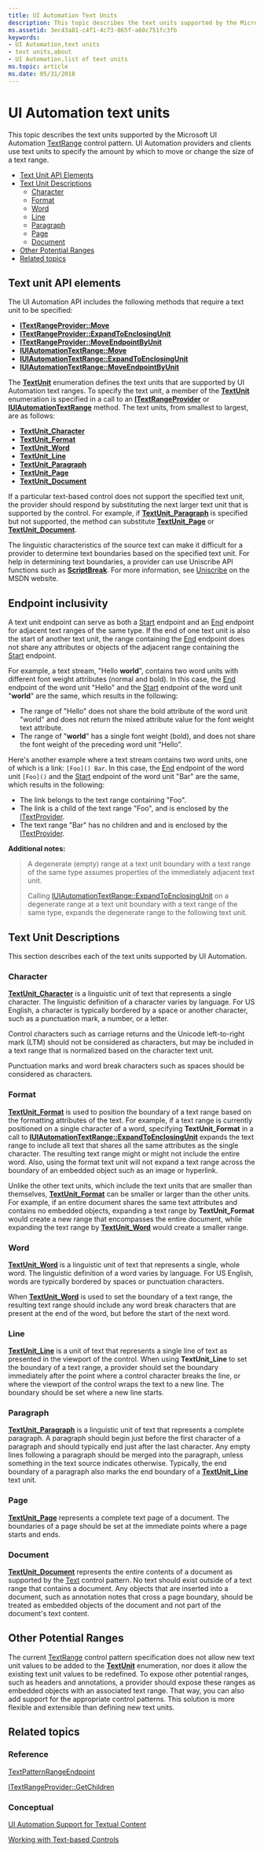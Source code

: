 ```yaml
---
title: UI Automation Text Units
description: This topic describes the text units supported by the Microsoft UI Automation \ 32;TextRange control pattern. UI Automation providers and clients use text units to specify the amount by which to move or change the size of a text range.
ms.assetid: 3ec43a81-c4f1-4c73-865f-a60c751fc3fb
keywords:
- UI Automation,text units
- text units,about
- UI Automation,list of text units
ms.topic: article
ms.date: 05/31/2018
---
```


# UI Automation text units

This topic describes the text units supported by the Microsoft UI Automation [TextRange](uiauto-implementingtextandtextrange.md) control pattern. UI Automation providers and clients use text units to specify the amount by which to move or change the size of a text range.

-   [Text Unit API Elements](#text-unit-api-elements)
-   [Text Unit Descriptions](#text-unit-descriptions)
    -   [Character](#character)
    -   [Format](#format)
    -   [Word](#word)
    -   [Line](#line)
    -   [Paragraph](#paragraph)
    -   [Page](#page)
    -   [Document](#document)
-   [Other Potential Ranges](#other-potential-ranges)
-   [Related topics](#related-topics)

## Text unit API elements

The UI Automation API includes the following methods that require a text unit to be specified:

-   [**ITextRangeProvider::Move**](/windows/desktop/api/UIAutomationCore/nf-uiautomationcore-itextrangeprovider-move)
-   [**ITextRangeProvider::ExpandToEnclosingUnit**](/windows/desktop/api/UIAutomationCore/nf-uiautomationcore-itextrangeprovider-expandtoenclosingunit)
-   [**ITextRangeProvider::MoveEndpointByUnit**](/windows/desktop/api/UIAutomationCore/nf-uiautomationcore-itextrangeprovider-moveendpointbyunit)
-   [**IUIAutomationTextRange::Move**](/windows/desktop/api/UIAutomationClient/nf-uiautomationclient-iuiautomationtextrange-move)
-   [**IUIAutomationTextRange::ExpandToEnclosingUnit**](/windows/desktop/api/UIAutomationClient/nf-uiautomationclient-iuiautomationtextrange-expandtoenclosingunit)
-   [**IUIAutomationTextRange::MoveEndpointByUnit**](/windows/desktop/api/UIAutomationClient/nf-uiautomationclient-iuiautomationtextrange-moveendpointbyunit)

The [**TextUnit**](/windows/desktop/api/UIAutomationCore/ne-uiautomationcore-textunit) enumeration defines the text units that are supported by UI Automation text ranges. To specify the text unit, a member of the [**TextUnit**](/windows/desktop/api/UIAutomationCore/ne-uiautomationcore-textunit) enumeration is specified in a call to an [**ITextRangeProvider**](/windows/desktop/api/UIAutomationCore/nn-uiautomationcore-itextrangeprovider) or [**IUIAutomationTextRange**](/windows/desktop/api/UIAutomationClient/nn-uiautomationclient-iuiautomationtextrange) method. The text units, from smallest to largest, are as follows:

-   [**TextUnit\_Character**](/windows/desktop/api/UIAutomationCore/ne-uiautomationcore-textunit)
-   [**TextUnit\_Format**](/windows/desktop/api/UIAutomationCore/ne-uiautomationcore-textunit)
-   [**TextUnit\_Word**](/windows/desktop/api/UIAutomationCore/ne-uiautomationcore-textunit)
-   [**TextUnit\_Line**](/windows/desktop/api/UIAutomationCore/ne-uiautomationcore-textunit)
-   [**TextUnit\_Paragraph**](/windows/desktop/api/UIAutomationCore/ne-uiautomationcore-textunit)
-   [**TextUnit\_Page**](/windows/desktop/api/UIAutomationCore/ne-uiautomationcore-textunit)
-   [**TextUnit\_Document**](/windows/desktop/api/UIAutomationCore/ne-uiautomationcore-textunit)

If a particular text-based control does not support the specified text unit, the provider should respond by substituting the next larger text unit that is supported by the control. For example, if [**TextUnit\_Paragraph**](/windows/desktop/api/UIAutomationCore/ne-uiautomationcore-textunit) is specified but not supported, the method can substitute [**TextUnit\_Page**](/windows/desktop/api/UIAutomationCore/ne-uiautomationcore-textunit) or [**TextUnit\_Document**](/windows/desktop/api/UIAutomationCore/ne-uiautomationcore-textunit).

The linguistic characteristics of the source text can make it difficult for a provider to determine text boundaries based on the specified text unit. For help in determining text boundaries, a provider can use Uniscribe API functions such as [**ScriptBreak**](/windows/desktop/api/usp10/nf-usp10-scriptbreak). For more information, see [Uniscribe](/windows/desktop/Intl/uniscribe) on the MSDN website.

## Endpoint inclusivity

A text unit endpoint can serve as both a [Start](/windows/desktop/api/uiautomationcore/ne-uiautomationcore-textpatternrangeendpoint) endpoint and an [End](/windows/desktop/api/uiautomationcore/ne-uiautomationcore-textpatternrangeendpoint) endpoint for adjacent text ranges of the same type. If the end of one text unit is also the start of another text unit, the range containing the [End](/windows/desktop/api/uiautomationcore/ne-uiautomationcore-textpatternrangeendpoint) endpoint does not share any attributes or objects of the adjacent range containing the [Start](/windows/desktop/api/uiautomationcore/ne-uiautomationcore-textpatternrangeendpoint) endpoint.

For example, a text stream, "Hello **world**", contains two word units with different font weight attributes (normal and bold). In this case, the [End](/windows/desktop/api/uiautomationcore/ne-uiautomationcore-textpatternrangeendpoint) endpoint of the word unit "Hello" and the [Start](/windows/desktop/api/uiautomationcore/ne-uiautomationcore-textpatternrangeendpoint) endpoint of the word unit "**world**" are the same, which results in the following:

- The range of "Hello" does not share the bold attribute of the word unit "world" and does not return the mixed attribute value for the font weight text attribute.
- The range of "**world**" has a single font weight (bold), and does not share the font weight of the preceding word unit “Hello”.

Here's another example where a text stream contains two word units, one of which is a link: `[Foo]() Bar`. In this case, the [End](/windows/desktop/api/uiautomationcore/ne-uiautomationcore-textpatternrangeendpoint) endpoint of the word unit `[Foo]()` and the [Start](/windows/desktop/api/uiautomationcore/ne-uiautomationcore-textpatternrangeendpoint) endpoint of the word unit "Bar" are the same, which results in the following:

- The link belongs to the text range containing "Foo".
- The link is a child of the text range "Foo", and is enclosed by the [ITextProvider](https://review.docs.microsoft.com/windows/desktop/api/uiautomationcore/nn-uiautomationcore-itextprovider).
- The text range "Bar" has no children and and is enclosed by the [ITextProvider](https://review.docs.microsoft.com/windows/desktop/api/uiautomationcore/nn-uiautomationcore-itextprovider).

**Additional notes:**

> A degenerate (empty) range at a text unit boundary with a text range of the same type assumes properties of the immediately adjacent text unit.
>
> Calling [IUIAutomationTextRange::ExpandToEnclosingUnit](/windows/desktop/api/uiautomationclient/nf-uiautomationclient-iuiautomationtextrange-expandtoenclosingunit
) on a degenerate range at a text unit boundary with a text range of the same type, expands the degenerate range to the following text unit.

## Text Unit Descriptions

This section describes each of the text units supported by UI Automation.

### Character

[**TextUnit\_Character**](/windows/desktop/api/UIAutomationCore/ne-uiautomationcore-textunit) is a linguistic unit of text that represents a single character. The linguistic definition of a character varies by language. For US English, a character is typically bordered by a space or another character, such as a punctuation mark, a number, or a letter.

Control characters such as carriage returns and the Unicode left-to-right mark (LTM) should not be considered as characters, but may be included in a text range that is normalized based on the character text unit.

Punctuation marks and word break characters such as spaces should be considered as characters.

### Format

[**TextUnit\_Format**](/windows/desktop/api/UIAutomationCore/ne-uiautomationcore-textunit) is used to position the boundary of a text range based on the formatting attributes of the text. For example, if a text range is currently positioned on a single character of a word, specifying **TextUnit\_Format** in a call to [**IUIAutomationTextRange::ExpandToEnclosingUnit**](/windows/desktop/api/UIAutomationClient/nf-uiautomationclient-iuiautomationtextrange-expandtoenclosingunit) expands the text range to include all text that shares all the same attributes as the single character. The resulting text range might or might not include the entire word. Also, using the format text unit will not expand a text range across the boundary of an embedded object such as an image or hyperlink.

Unlike the other text units, which include the text units that are smaller than themselves, [**TextUnit\_Format**](/windows/desktop/api/UIAutomationCore/ne-uiautomationcore-textunit) can be smaller or larger than the other units. For example, if an entire document shares the same text attributes and contains no embedded objects, expanding a text range by **TextUnit\_Format** would create a new range that encompasses the entire document, while expanding the text range by [**TextUnit\_Word**](/windows/desktop/api/UIAutomationCore/ne-uiautomationcore-textunit) would create a smaller range.

### Word

[**TextUnit\_Word**](/windows/desktop/api/UIAutomationCore/ne-uiautomationcore-textunit) is a linguistic unit of text that represents a single, whole word. The linguistic definition of a word varies by language. For US English, words are typically bordered by spaces or punctuation characters.

When [**TextUnit\_Word**](/windows/desktop/api/UIAutomationCore/ne-uiautomationcore-textunit) is used to set the boundary of a text range, the resulting text range should include any word break characters that are present at the end of the word, but before the start of the next word.

### Line

[**TextUnit\_Line**](/windows/desktop/api/UIAutomationCore/ne-uiautomationcore-textunit) is a unit of text that represents a single line of text as presented in the viewport of the control. When using **TextUnit\_Line** to set the boundary of a text range, a provider should set the boundary immediately after the point where a control character breaks the line, or where the viewport of the control wraps the text to a new line. The boundary should be set where a new line starts.

### Paragraph

[**TextUnit\_Paragraph**](/windows/desktop/api/UIAutomationCore/ne-uiautomationcore-textunit) is a linguistic unit of text that represents a complete paragraph. A paragraph should begin just before the first character of a paragraph and should typically end just after the last character. Any empty lines following a paragraph should be merged into the paragraph, unless something in the text source indicates otherwise. Typically, the end boundary of a paragraph also marks the end boundary of a [**TextUnit\_Line**](/windows/desktop/api/UIAutomationCore/ne-uiautomationcore-textunit) text unit.

### Page

[**TextUnit\_Page**](/windows/desktop/api/UIAutomationCore/ne-uiautomationcore-textunit) represents a complete text page of a document. The boundaries of a page should be set at the immediate points where a page starts and ends.

### Document

[**TextUnit\_Document**](/windows/desktop/api/UIAutomationCore/ne-uiautomationcore-textunit) represents the entire contents of a document as supported by the [Text](uiauto-implementingtextandtextrange.md) control pattern. No text should exist outside of a text range that contains a document. Any objects that are inserted into a document, such as annotation notes that cross a page boundary, should be treated as embedded objects of the document and not part of the document's text content.

## Other Potential Ranges

The current [TextRange](uiauto-implementingtextandtextrange.md) control pattern specification does not allow new text unit values to be added to the [**TextUnit**](/windows/desktop/api/UIAutomationCore/ne-uiautomationcore-textunit) enumeration, nor does it allow the existing text unit values to be redefined. To expose other potential ranges, such as headers and annotations, a provider should expose these ranges as embedded objects with an associated text range. That way, you can also add support for the appropriate control patterns. This solution is more flexible and extensible than defining new text units.

## Related topics

### Reference

[TextPatternRangeEndpoint](/windows/desktop/api/uiautomationcore/ne-uiautomationcore-textpatternrangeendpoint)

[ITextRangeProvider::GetChildren](/windows/win32/api/uiautomationcore/nf-uiautomationcore-itextrangeprovider-getchildren)





### Conceptual

[UI Automation Support for Textual Content](uiauto-ui-automation-textpattern-overview.md)

[Working with Text-based Controls](uiauto-workingwithtextbasedcontrols.md)